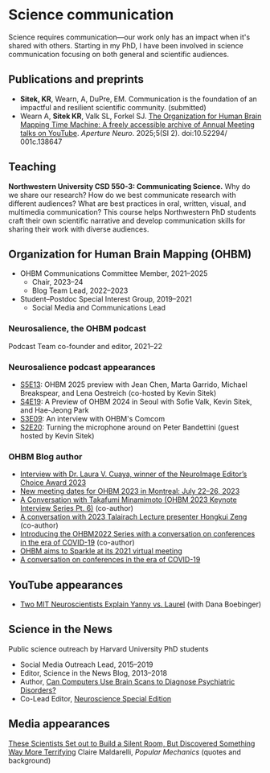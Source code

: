 # Science communication
Science requires communication—our work only has an impact when it's shared with others. Starting in my PhD, I have been involved in science communication focusing on both general and scientific audiences.

## Publications and preprints
- **Sitek, KR**, Wearn, A, DuPre, EM. Communication is the foundation of an impactful and resilient scientific community. (submitted) 
- Wearn A, **Sitek KR**, Valk SL, Forkel SJ. [The Organization for Human Brain Mapping Time Machine: A freely accessible archive of Annual Meeting talks on YouTube](https://doi.org/10.52294/001c.138647). *Aperture Neuro*. 2025;5(SI 2). doi:10.52294/​001c.138647


## Teaching
**Northwestern University CSD 550-3: Communicating Science.** Why do we share our research? How do we best communicate research with different audiences? What are best practices in oral, written, visual, and multimedia communication? This course helps Northwestern PhD students craft their own scientific narrative and develop communication skills for sharing their work with diverse audiences.

## Organization for Human Brain Mapping (OHBM)
- OHBM Communications Committee Member, 2021–2025
    - Chair, 2023–24
    - Blog Team Lead, 2022–2023
- Student–Postdoc Special Interest Group, 2019–2021
    - Social Media and Communications Lead

### Neurosalience, the OHBM podcast
Podcast Team co-founder and editor, 2021–22

### Neurosalience podcast appearances
- [S5E13](https://youtu.be/NnEr4iNd3tI?si=eqe4XGV-B0WokXmH): OHBM 2025 preview with Jean Chen, Marta Garrido, Michael Breakspear, and Lena Oestreich (co-hosted by Kevin Sitek)
- [S4E19](https://www.ohbm-com.com/podcast/v/lwbyep6a3aba2g72ezxzgjjxk84syr): A Preview of OHBM 2024 in Seoul with Sofie Valk, Kevin Sitek, and Hae-Jeong Park
- [S3E09](https://www.ohbm-com.com/podcast/v/wp9xzwsyjymkb6c2pbendbrbxesaz7): An interview with OHBM's Comcom
- [S2E20](https://www.ohbm-com.com/podcast/v/9zs755gcm4dadtr2hs5wn9c53d6ph9): Turning the microphone around on Peter Bandettini (guest hosted by Kevin Sitek)

### OHBM Blog author
- [Interview with Dr. Laura V. Cuaya, winner of the NeuroImage Editor’s Choice Award 2023](https://www.ohbm-com.com/blog/interview-with-dr-laura-v-cuaya-winner-of-the-neuroimage-editors-choice-award-2023)
- [New meeting dates for OHBM 2023 in Montreal: July 22–26, 2023](https://www.ohbm-com.com/blog/new-meeting-dates-for-ohbm-2023-in-montreal-july-22-26-2023)
- [A Conversation with Takafumi Minamimoto (OHBM 2023 Keynote Interview Series Pt. 6)](https://www.ohbm-com.com/blog/a-conversation-with-takafumi-minamimoto-ohbm-2023-keynote-interview-series-pt-6) (co-author)
- [A conversation with 2023 Talairach Lecture presenter Hongkui Zeng](https://www.ohbm-com.com/blog/a-conversation-with-2023-talairach-lecture-presenter-hongkui-zeng) (co-author)
- [Introducing the OHBM2022 Series with a conversation on conferences in the era of COVID-19](https://www.ohbm-com.com/blog/introducing-the-ohbm2022-series-with-a-conversation-on-conferences-in-the-era-of-covid-19) (co-author)
- [OHBM aims to Sparkle at its 2021 virtual meeting](https://www.ohbmbrainmappingblog.com/blog/ohbm-aims-to-sparkle-at-its-2021-virtual-meeting)
- [A conversation on conferences in the era of COVID-19](https://www.ohbmbrainmappingblog.com/blog/introducing-the-ohbm2022-series-with-a-conversation-on-conferences-in-the-era-of-covid-19)

## YouTube appearances
- [Two MIT Neuroscientists Explain Yanny vs. Laurel](https://youtu.be/zaAdNbOTSWY) (with Dana Boebinger)

## Science in the News
Public science outreach by Harvard University PhD students
- Social Media Outreach Lead, 2015–2019
- Editor, Science in the News Blog, 2013–2018
- Author, [Can Computers Use Brain Scans to Diagnose Psychiatric Disorders?](http://sitn.hms.harvard.edu/flash/2016/can-computers-use-brain-scans-to-diagnose-psychiatric-disorders/)
- Co-Lead Editor, [Neuroscience Special Edition](http://sitn.hms.harvard.edu/special-edition-neurotechnology/)

## Media appearances
[These Scientists Set out to Build a Silent Room, But Discovered Something Way More Terrifying](https://www.popularmechanics.com/science/a64838062/anechoic-chamber-silence-fear/)  Claire Maldarelli, *Popular Mechanics* (quotes and background)